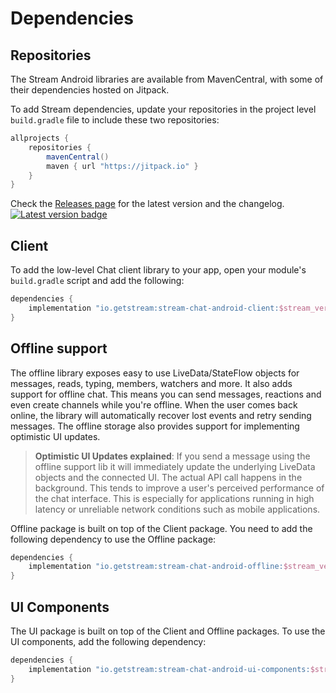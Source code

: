 # Dependencies

## Repositories

The Stream Android libraries are available from MavenCentral, with some of their dependencies hosted on Jitpack. 

To add Stream dependencies, update your repositories in the project level `build.gradle` file to include these two repositories:

```groovy
allprojects {
    repositories {
        mavenCentral()
        maven { url "https://jitpack.io" }
    }
}
```

Check the [Releases page](https://github.com/GetStream/stream-chat-android/releases) for the latest version and the changelog. [![Latest version badge](https://img.shields.io/github/v/release/GetStream/stream-chat-android)](https://github.com/GetStream/stream-chat-android/releases) 

## Client

<!-- TODO: Add brief description about what the client module contains -->

To add the low-level Chat client library to your app, open your module's `build.gradle` script and add the following:

```groovy
dependencies {
    implementation "io.getstream:stream-chat-android-client:$stream_version"
}
```

## Offline support

<!-- TODO: Review this marketing description -->

The offline library exposes easy to use LiveData/StateFlow objects for messages, reads, typing, members, watchers and more.
It also adds support for offline chat. This means you can send messages, reactions and even create channels while you're offline. When the user comes back online, the library will automatically recover lost events and retry sending messages.
The offline storage also provides support for implementing optimistic UI updates.

> **Optimistic UI Updates explained**: If you send a message using the offline support lib it will immediately update the underlying LiveData objects and the connected UI. The actual API call happens in the background. This tends to improve a user's perceived performance of the chat interface. This is especially for applications running in high latency or unreliable network conditions such as mobile applications.

Offline package is built on top of the Client package. You need to add the following dependency to use the Offline package:

```kotlin
dependencies {
    implementation "io.getstream:stream-chat-android-offline:$stream_version"
}
```

## UI Components

<!-- TODO: Add brief description about what the UI Components module contains -->

The UI package is built on top of the Client and Offline packages. To use the UI components, add the following dependency:

```kotlin
dependencies {
    implementation "io.getstream:stream-chat-android-ui-components:$stream_version"
}
```
